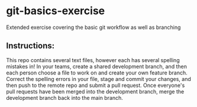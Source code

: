 # git-basics-exercise
Extended exercise covering the basic git workflow as well as branching  
## Instructions:  
This repo contains several text files, however each has several spelling mistakes in! In your teams, create a shared development branch, and then each person choose a file to work on and create your own feature branch. Correct the spelling errors in your file, stage and commit your changes, and then push to the remote repo and submit a pull request. Once everyone's pull requests have been merged into the development branch, merge the development branch back into the main branch.
